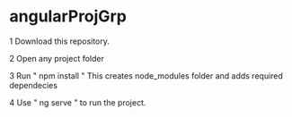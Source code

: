 # angularProjGrp

1 Download this repository.

2 Open any project folder

3 Run  " npm install "
      This creates node_modules folder and adds required dependecies

4 Use  " ng serve " to run the project. 
